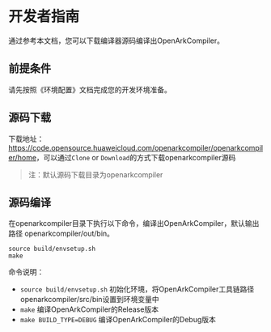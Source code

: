 # 开发者指南

通过参考本文档，您可以下载编译器源码编译出OpenArkCompiler。

## 前提条件

请先按照《环境配置》文档完成您的开发环境准备。


## 源码下载

   下载地址：<https://code.opensource.huaweicloud.com/openarkcompiler/openarkcompiler/home>，可以通过`Clone` or `Download`的方式下载openarkcompiler源码
   > 注：默认源码下载目录为openarkcompiler


## 源码编译


在openarkcompiler目录下执行以下命令，编译出OpenArkCompiler，默认输出路径 openarkcompiler/out/bin。

```
source build/envsetup.sh
make
```
命令说明：

- `source build/envsetup.sh` 初始化环境，将OpenArkCompiler工具链路径openarkcompiler/src/bin设置到环境变量中
- `make` 编译OpenArkCompiler的Release版本
- `make BUILD_TYPE=DEBUG` 编译OpenArkCompiler的Debug版本
